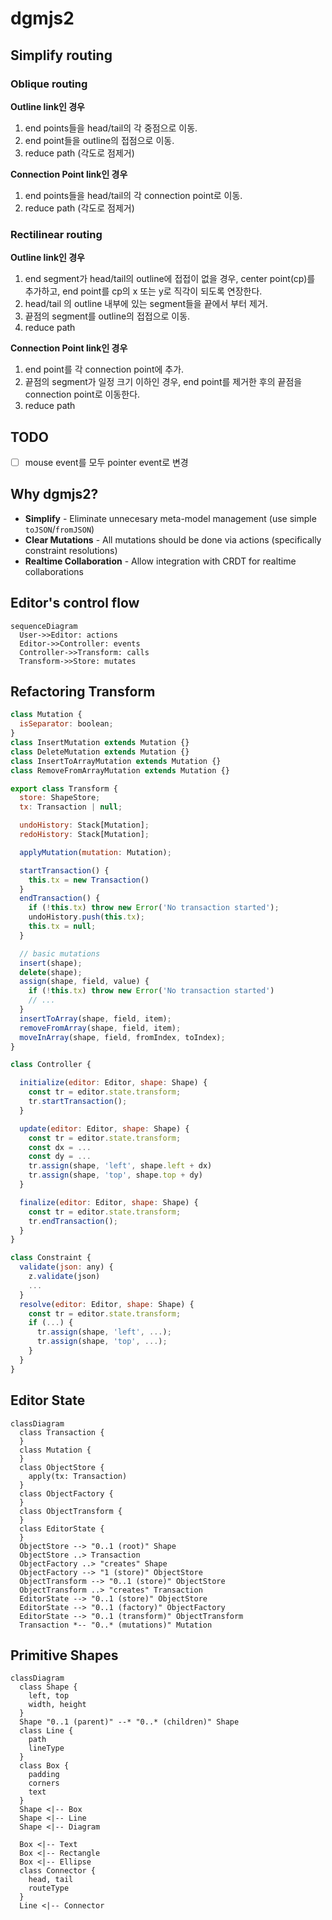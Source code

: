 # dgmjs2

## Simplify routing

### Oblique routing

__Outline link인 경우__

1. end points들을 head/tail의 각 중점으로 이동.
3. end point들을 outline의 접점으로 이동.
2. reduce path (각도로 점제거)

__Connection Point link인 경우__

1. end points들을 head/tail의 각 connection point로 이동.
2. reduce path (각도로 점제거)

### Rectilinear routing

__Outline link인 경우__

1. end segment가 head/tail의 outline에 접접이 없을 경우, center point(cp)를 추가하고, end point를 cp의 x 또는 y로 직각이 되도록 연장한다.
2. head/tail 의 outline 내부에 있는 segment들을 끝에서 부터 제거.
3. 끝점의 segment를 outline의 접접으로 이동.
4. reduce path

__Connection Point link인 경우__

1. end point를 각 connection point에 추가.
2. 끝점의 segment가 일정 크기 이하인 경우, end point를 제거한 후의 끝점을 connection point로 이동한다.
3. reduce path

## TODO

- [ ] mouse event를 모두 pointer event로 변경

## Why dgmjs2?

- __Simplify__ - Eliminate unnecesary meta-model management (use simple `toJSON`/`fromJSON`)
- __Clear Mutations__ - All mutations should be done via actions (specifically constraint resolutions)
- __Realtime Collaboration__ - Allow integration with CRDT for realtime collaborations

## Editor's control flow

```mermaid
sequenceDiagram
  User->>Editor: actions
  Editor->>Controller: events
  Controller->>Transform: calls
  Transform->>Store: mutates
```

## Refactoring Transform

```js
class Mutation {
  isSeparator: boolean;
}
class InsertMutation extends Mutation {}
class DeleteMutation extends Mutation {}
class InsertToArrayMutation extends Mutation {}
class RemoveFromArrayMutation extends Mutation {}

export class Transform {
  store: ShapeStore;
  tx: Transaction | null;

  undoHistory: Stack[Mutation];
  redoHistory: Stack[Mutation];

  applyMutation(mutation: Mutation);

  startTransaction() {
    this.tx = new Transaction()
  }
  endTransaction() {
    if (!this.tx) throw new Error('No transaction started');
    undoHistory.push(this.tx);
    this.tx = null;
  }

  // basic mutations
  insert(shape);
  delete(shape);
  assign(shape, field, value) {
    if (!this.tx) throw new Error('No transaction started')
    // ...
  }
  insertToArray(shape, field, item);
  removeFromArray(shape, field, item);
  moveInArray(shape, field, fromIndex, toIndex);
}

class Controller {

  initialize(editor: Editor, shape: Shape) {
    const tr = editor.state.transform;
    tr.startTransaction();
  }

  update(editor: Editor, shape: Shape) {
    const tr = editor.state.transform;
    const dx = ...
    const dy = ...
    tr.assign(shape, 'left', shape.left + dx)
    tr.assign(shape, 'top', shape.top + dy)
  }

  finalize(editor: Editor, shape: Shape) {
    const tr = editor.state.transform;
    tr.endTransaction();
  }
}

class Constraint {
  validate(json: any) {
    z.validate(json)
    ...
  }
  resolve(editor: Editor, shape: Shape) {
    const tr = editor.state.transform;
    if (...) {
      tr.assign(shape, 'left', ...);
      tr.assign(shape, 'top', ...);
    }
  }
}

```

## Editor State

```mermaid
classDiagram
  class Transaction {
  }
  class Mutation {
  }
  class ObjectStore {
    apply(tx: Transaction)
  }
  class ObjectFactory {
  }
  class ObjectTransform {
  }
  class EditorState {
  }
  ObjectStore --> "0..1 (root)" Shape
  ObjectStore ..> Transaction
  ObjectFactory ..> "creates" Shape
  ObjectFactory --> "1 (store)" ObjectStore
  ObjectTransform --> "0..1 (store)" ObjectStore
  ObjectTransform ..> "creates" Transaction
  EditorState --> "0..1 (store)" ObjectStore
  EditorState --> "0..1 (factory)" ObjectFactory
  EditorState --> "0..1 (transform)" ObjectTransform
  Transaction *-- "0..* (mutations)" Mutation
```

## Primitive Shapes

```mermaid
classDiagram
  class Shape {
    left, top
    width, height
  }
  Shape "0..1 (parent)" --* "0..* (children)" Shape
  class Line {
    path
    lineType
  }
  class Box {
    padding
    corners
    text
  }
  Shape <|-- Box
  Shape <|-- Line
  Shape <|-- Diagram
  
  Box <|-- Text
  Box <|-- Rectangle
  Box <|-- Ellipse
  class Connector {
    head, tail
    routeType
  }
  Line <|-- Connector
```
